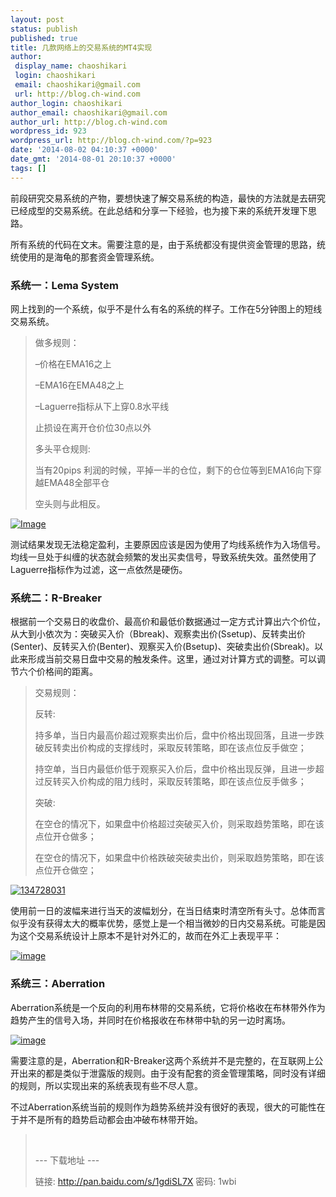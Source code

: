 ```yaml
---
layout: post
status: publish
published: true
title: 几款网络上的交易系统的MT4实现
author:
 display_name: chaoshikari
 login: chaoshikari
 email: chaoshikari@gmail.com
 url: http://blog.ch-wind.com
author_login: chaoshikari
author_email: chaoshikari@gmail.com
author_url: http://blog.ch-wind.com
wordpress_id: 923
wordpress_url: http://blog.ch-wind.com/?p=923
date: '2014-08-02 04:10:37 +0000'
date_gmt: '2014-08-01 20:10:37 +0000'
tags: []
---
```

前段研究交易系统的产物，要想快速了解交易系统的构造，最快的方法就是去研究已经成型的交易系统。在此总结和分享一下经验，也为接下来的系统开发理下思路。


所有系统的代码在文末。需要注意的是，由于系统都没有提供资金管理的思路，统统使用的是海龟的那套资金管理系统。


### 系统一：Lema System


网上找到的一个系统，似乎不是什么有名的系统的样子。工作在5分钟图上的短线交易系统。



> 做多规则：
> 
> 
> –价格在EMA16之上
> 
> 
> –EMA16在EMA48之上
> 
> 
> –Laguerre指标从下上穿0.8水平线
> 
> 
> 止损设在离开仓价位30点以外
> 
> 
> 多头平仓规则:
> 
> 
> 当有20pips 利润的时候，平掉一半的仓位，剩下的仓位等到EMA16向下穿越EMA48全部平仓
> 
> 
> 空头则与此相反。
> 
> 


[![Image](https://blog.ch-wind.com/wp-content/uploads/2014/07/Image_thumb.png "Image")](https://blog.ch-wind.com/wp-content/uploads/2014/07/Image.png)


测试结果发现无法稳定盈利，主要原因应该是因为使用了均线系统作为入场信号。均线一旦处于纠缠的状态就会频繁的发出买卖信号，导致系统失效。虽然使用了Laguerre指标作为过滤，这一点依然是硬伤。


### 系统二：R-Breaker


根据前一个交易日的收盘价、最高价和最低价数据通过一定方式计算出六个价位，从大到小依次为：突破买入价（Bbreak)、观察卖出价(Ssetup)、反转卖出价(Senter)、反转买入价(Benter)、观察买入价(Bsetup)、突破卖出价(Sbreak)。以此来形成当前交易日盘中交易的触发条件。这里，通过对计算方式的调整。可以调节六个价格间的距离。



> 交易规则：
> 
> 
> 反转:
> 
> 
> 持多单，当日内最高价超过观察卖出价后，盘中价格出现回落，且进一步跌破反转卖出价构成的支撑线时，采取反转策略，即在该点位反手做空；
> 
> 
> 持空单，当日内最低价低于观察买入价后，盘中价格出现反弹，且进一步超过反转买入价构成的阻力线时，采取反转策略，即在该点位反手做多；
> 
> 
> 突破:
> 
> 
> 在空仓的情况下，如果盘中价格超过突破买入价，则采取趋势策略，即在该点位开仓做多；  
> 
> 在空仓的情况下，如果盘中价格跌破突破卖出价，则采取趋势策略，即在该点位开仓做空；
> 
> 


[![134728031](https://blog.ch-wind.com/wp-content/uploads/2014/07/134728031_thumb.jpg "134728031")](https://blog.ch-wind.com/wp-content/uploads/2014/07/134728031.jpg)


使用前一日的波幅来进行当天的波幅划分，在当日结束时清空所有头寸。总体而言似乎没有获得太大的概率优势，感觉上是一个相当微妙的日内交易系统。可能是因为这个交易系统设计上原本不是针对外汇的，故而在外汇上表现平平：


[![image](https://blog.ch-wind.com/wp-content/uploads/2014/07/image_thumb3.png "image")](https://blog.ch-wind.com/wp-content/uploads/2014/07/image3.png)


### 系统三：Aberration


Aberration系统是一个反向的利用布林带的交易系统，它将价格收在布林带外作为趋势产生的信号入场，并同时在价格报收在布林带中轨的另一边时离场。


[![image](https://blog.ch-wind.com/wp-content/uploads/2014/07/image_thumb4.png "image")](https://blog.ch-wind.com/wp-content/uploads/2014/07/image4.png)


需要注意的是，Aberration和R-Breaker这两个系统并不是完整的，在互联网上公开出来的都是类似于泄露版的规则。由于没有配套的资金管理策略，同时没有详细的规则，所以实现出来的系统表现有些不尽人意。


不过Aberration系统当前的规则作为趋势系统并没有很好的表现，很大的可能性在于并不是所有的趋势启动都会由冲破布林带开始。



>  
> 
> 
> --- 下载地址 ---
> 
> 
> 链接: http://pan.baidu.com/s/1gdiSL7X 密码: 1wbi
> 
> 


